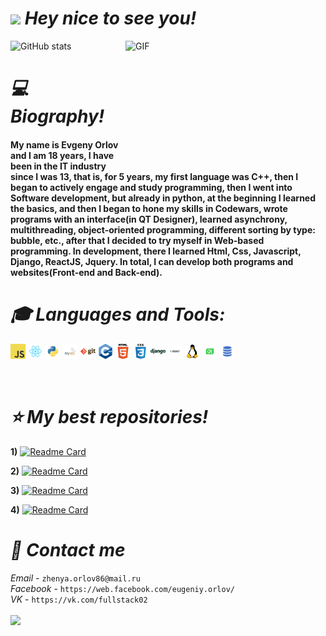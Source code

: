 <!--
**Developer-Python/Developer-Python** is a ✨ _special_ ✨ repository because its `README.md` (this file) appears on your GitHub profile.

Here are some ideas to get you started:

- 🔭 I’m currently working on ...
- 🌱 I’m currently learning ...
- 👯 I’m looking to collaborate on ...
- 🤔 I’m looking for help with ...
- 💬 Ask me about ...
- 📫 How to reach me: ...
- 😄 Pronouns: ...
- ⚡ Fun fact: ...
-->

***<h1><a target="_blank" rel="noopener noreferrer" href="https://camo.githubusercontent.com/d3359cb00ab0b5ed8f2e1fe3fceb4fbaf3b614340f8c0db99c17b9f50b351770/68747470733a2f2f656d6f6a69732e736c61636b6d6f6a69732e636f6d2f656d6f6a69732f696d616765732f313533313834393433302f343234362f626c6f622d73756e676c61737365732e6769663f31353331383439343330"><img src="https://camo.githubusercontent.com/d3359cb00ab0b5ed8f2e1fe3fceb4fbaf3b614340f8c0db99c17b9f50b351770/68747470733a2f2f656d6f6a69732e736c61636b6d6f6a69732e636f6d2f656d6f6a69732f696d616765732f313533313834393433302f343234362f626c6f622d73756e676c61737365732e6769663f31353331383439343330" width="30" data-canonical-src="https://emojis.slackmojis.com/emojis/images/1531849430/4246/blob-sunglasses.gif?1531849430" style="max-width:100%;"></a> Hey nice to see you!</h1>***

<img align="right" alt="GIF" src="https://github.com/abhisheknaiidu/abhisheknaiidu/blob/master/code.gif?raw=true" width="320" height="195" />

![GitHub stats](https://github-readme-stats.vercel.app/api?username=Developer-Python&show_icons=true&theme=radical)

***<h1>:computer: Biography!</h1>***

<h4>My name is Evgeny Orlov and I am 18 years, I have been in the IT industry since I was 13, that is, for 5 years, my first language was C++, then I began to actively engage and study programming, then I went into Software development, but already in python, at the beginning I learned the basics, and then I began to hone my skills in Codewars, wrote programs with an interface(in QT Designer), learned asynchrony, multithreading, object-oriented programming, different sorting by type: bubble, etc., after that I decided to try myself in Web-based programming. In development, there I learned Html, Css, Javascript, Django, ReactJS, Jquery. In total, I can develop both programs and websites(Front-end and Back-end).</h4>

***<h1>:mortar_board: Languages and Tools:</h1>***

<code><img height="24" background='black' src="https://raw.githubusercontent.com/github/explore/80688e429a7d4ef2fca1e82350fe8e3517d3494d/topics/javascript/javascript.png"></code>
<code><img height="24" background='black' src="https://raw.githubusercontent.com/github/explore/80688e429a7d4ef2fca1e82350fe8e3517d3494d/topics/react/react.png"></code>
<code><img height="24" background='black' src="https://raw.githubusercontent.com/github/explore/80688e429a7d4ef2fca1e82350fe8e3517d3494d/topics/python/python.png"></code>
<code><img height="24" background='black' src="https://raw.githubusercontent.com/github/explore/80688e429a7d4ef2fca1e82350fe8e3517d3494d/topics/mysql/mysql.png"></code>
<code><img height="24" background='black' src="https://raw.githubusercontent.com/github/explore/80688e429a7d4ef2fca1e82350fe8e3517d3494d/topics/git/git.png"></code>
<code><img height="24" background='black' src="https://raw.githubusercontent.com/github/explore/80688e429a7d4ef2fca1e82350fe8e3517d3494d/topics/cpp/cpp.png"></code>
<code><img height="24" background='black' src="https://raw.githubusercontent.com/github/explore/80688e429a7d4ef2fca1e82350fe8e3517d3494d/topics/html/html.png"></code>
<code><img height="24" background='black' src="https://raw.githubusercontent.com/github/explore/80688e429a7d4ef2fca1e82350fe8e3517d3494d/topics/css/css.png"></code>
<code><img height="24" background='black' src="https://raw.githubusercontent.com/github/explore/80688e429a7d4ef2fca1e82350fe8e3517d3494d/topics/django/django.png"></code>
<code><img height="24" background='black' src="https://raw.githubusercontent.com/github/explore/80688e429a7d4ef2fca1e82350fe8e3517d3494d/topics/jquery/jquery.png"></code>
<code><img height="24" background='black' src="https://raw.githubusercontent.com/github/explore/80688e429a7d4ef2fca1e82350fe8e3517d3494d/topics/linux/linux.png"></code>
<code><img height="24" background='black' src="https://raw.githubusercontent.com/github/explore/80688e429a7d4ef2fca1e82350fe8e3517d3494d/topics/qt/qt.png"></code>
<code><img height="24" background='black' src="https://raw.githubusercontent.com/github/explore/80688e429a7d4ef2fca1e82350fe8e3517d3494d/topics/sql/sql.png"></code>

<br/>

***<h1>:star: My best repositories!</h1>***

**1)** [![Readme Card](https://github-readme-stats.vercel.app/api/pin/?username=Developer-Python&repo=Django)](https://github.com/Developer-Python/Django)

**2)** [![Readme Card](https://github-readme-stats.vercel.app/api/pin/?username=Developer-Python&repo=Your-Protection-Pro)](https://github.com/Developer-Python/Your-Protection-Pro)

**3)** [![Readme Card](https://github-readme-stats.vercel.app/api/pin/?username=Developer-Python&repo=Codewars)](https://github.com/Developer-Python/Codewars)

**4)** [![Readme Card](https://github-readme-stats.vercel.app/api/pin/?username=Developer-Python&repo=Tic-tac-toe)](https://github.com/Developer-Python/Codewars)


***<h1>:pushpin: Contact me</h1>***
*Email* - `zhenya.orlov86@mail.ru` <br/>
*Facebook* - `https://web.facebook.com/eugeniy.orlov/`<br/>
*VK* - `https://vk.com/fullstack02` <br/><br/>
<img src="https://komarev.com/ghpvc/?username=Developer-Python&style=flat">
